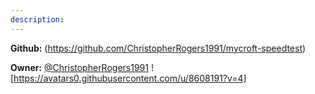 ```yaml
---
description: 
---
```



**Github:** (https://github.com/ChristopherRogers1991/mycroft-speedtest)

**Owner:** [@ChristopherRogers1991](https://github.com/ChristopherRogers1991) ![https://avatars0.githubusercontent.com/u/8608191?v=4]

